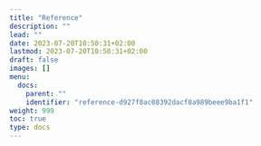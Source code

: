 ```yaml
---
title: "Reference"
description: ""
lead: ""
date: 2023-07-20T10:50:31+02:00
lastmod: 2023-07-20T10:50:31+02:00
draft: false
images: []
menu:
  docs:
    parent: ""
    identifier: "reference-d927f8ac08392dacf8a989beee9ba1f1"
weight: 999
toc: true
type: docs
---
```

